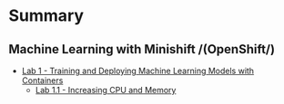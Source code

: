 # Summary

## Machine Learning with Minishift /(OpenShift/)

* [Lab 1 - Training and Deploying Machine Learning Models with Containers](README.md)
    * [Lab 1.1 - Increasing CPU and Memory](README.md)
